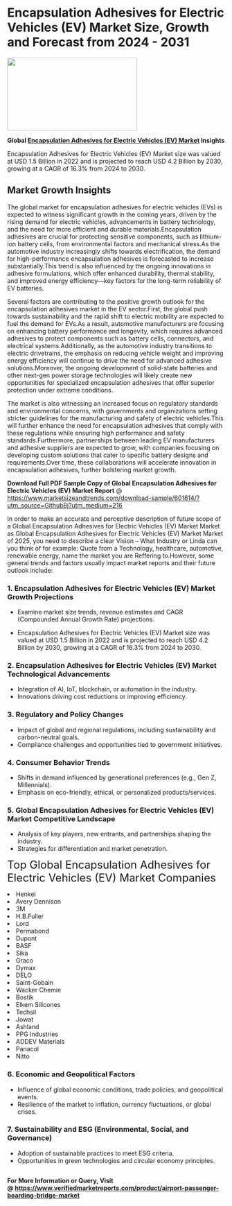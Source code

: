 <H1>Encapsulation Adhesives for Electric Vehicles (EV) Market Size, Growth and Forecast from 2024 - 2031</H1><img class="aligncenter size-medium wp-image-584254" src="https://thirdeyenews.in/wp-content/uploads/2024/09/Global-Market-Research-300x168.jpeg" alt="" width="300" height="168" /><p><strong>Global&nbsp;<a href="https://www.marketsizeandtrends.com/download-sample/601614/?utm_source=Github8j?utm_medium=216">Encapsulation Adhesives for Electric Vehicles (EV) Market</a> Insights</strong></p><p>Encapsulation Adhesives for Electric Vehicles (EV) Market size was valued at USD 1.5 Billion in 2022 and is projected to reach USD 4.2 Billion by 2030, growing at a CAGR of 16.3% from 2024 to 2030.</p><p><h2>Market Growth Insights</h2> <p>The global market for encapsulation adhesives for electric vehicles (EVs) is expected to witness significant growth in the coming years, driven by the rising demand for electric vehicles, advancements in battery technology, and the need for more efficient and durable materials.Encapsulation adhesives are crucial for protecting sensitive components, such as lithium-ion battery cells, from environmental factors and mechanical stress.As the automotive industry increasingly shifts towards electrification, the demand for high-performance encapsulation adhesives is forecasted to increase substantially.This trend is also influenced by the ongoing innovations in adhesive formulations, which offer enhanced durability, thermal stability, and improved energy efficiency—key factors for the long-term reliability of EV batteries.</p> <p>Several factors are contributing to the positive growth outlook for the encapsulation adhesives market in the EV sector.First, the global push towards sustainability and the rapid shift to electric mobility are expected to fuel the demand for EVs.As a result, automotive manufacturers are focusing on enhancing battery performance and longevity, which requires advanced adhesives to protect components such as battery cells, connectors, and electrical systems.Additionally, as the automotive industry transitions to electric drivetrains, the emphasis on reducing vehicle weight and improving energy efficiency will continue to drive the need for advanced adhesive solutions.Moreover, the ongoing development of solid-state batteries and other next-gen power storage technologies will likely create new opportunities for specialized encapsulation adhesives that offer superior protection under extreme conditions.</p> <p>The market is also witnessing an increased focus on regulatory standards and environmental concerns, with governments and organizations setting stricter guidelines for the manufacturing and safety of electric vehicles.This will further enhance the need for encapsulation adhesives that comply with these regulations while ensuring high performance and safety standards.Furthermore, partnerships between leading EV manufacturers and adhesive suppliers are expected to grow, with companies focusing on developing custom solutions that cater to specific battery designs and requirements.Over time, these collaborations will accelerate innovation in encapsulation adhesives, further bolstering market growth.</p> <p><span class=""><strong>Download Full PDF Sample Copy of Global Encapsulation Adhesives for Electric Vehicles (EV) Market Report</strong> @ <a href="https://www.marketsizeandtrends.com/download-sample/601614/?utm_source=Github8j?utm_medium=216" target="_blank">https://www.marketsizeandtrends.com/download-sample/601614/?utm_source=Github8j?utm_medium=216</a></span></p><p>In order to make an accurate and perceptive description of future scope of a Global&nbsp;Encapsulation Adhesives for Electric Vehicles (EV) Market Market as Global&nbsp;Encapsulation Adhesives for Electric Vehicles (EV) Market Market of 2025, you need to describe a clear Vision &ndash; What Industry or Linda can you think of for example: Quote from a Technology, healthcare, automotive, renewable energy, name the market you are Reffering to.However, some general trends and factors usually impact market reports and their future outlook include:</p><h3>1.&nbsp;<strong>Encapsulation Adhesives for Electric Vehicles (EV) Market Growth Projections</strong></h3><ul><li>Examine market size trends, revenue estimates and CAGR (Compounded Annual Growth Rate) projections.</li><li><p>Encapsulation Adhesives for Electric Vehicles (EV) Market size was valued at USD 1.5 Billion in 2022 and is projected to reach USD 4.2 Billion by 2030, growing at a CAGR of 16.3% from 2024 to 2030.</p></li></ul><h3>2.&nbsp;<strong>Encapsulation Adhesives for Electric Vehicles (EV) Market Technological Advancements</strong></h3><ul><li>Integration of AI, IoT, blockchain, or automation in the industry.</li><li>Innovations driving cost reductions or improving efficiency.</li></ul><h3>3.&nbsp;<strong>Regulatory and Policy Changes</strong></h3><ul><li>Impact of global and regional regulations, including sustainability and carbon-neutral goals.</li><li>Compliance challenges and opportunities tied to government initiatives.</li></ul><h3>4.&nbsp;<strong>Consumer Behavior Trends</strong></h3><ul><li>Shifts in demand influenced by generational preferences (e.g., Gen Z, Millennials).</li><li>Emphasis on eco-friendly, ethical, or personalized products/services.</li></ul><h3>5.&nbsp;<strong>Global Encapsulation Adhesives for Electric Vehicles (EV) Market Competitive Landscape</strong></h3><ul><li>Analysis of key players, new entrants, and partnerships shaping the industry.</li><li>Strategies for differentiation and market penetration.</li></ul><p data-pm-slice="1 1 []"><span style="color: inherit; font-family: inherit; font-size: 25px;">Top Global Encapsulation Adhesives for Electric Vehicles (EV) Market Companies</span></p><div class="" data-test-id=""><p><li>Henkel</li><li> Avery Dennison</li><li> 3M</li><li> H.B.Fuller</li><li> Lord</li><li> Permabond</li><li> Dupont</li><li> BASF</li><li> Sika</li><li> Graco</li><li> Dymax</li><li> DELO</li><li> Saint-Gobain</li><li> Wacker Chemie</li><li> Bostik</li><li> Elkem Silicones</li><li> Techsil</li><li> Jowat</li><li> Ashland</li><li> PPG Industries</li><li> ADDEV Materials</li><li> Panacol</li><li> Nitto</li></p></div><h3>6.&nbsp;<strong>Economic and Geopolitical Factors</strong></h3><ul><li>Influence of global economic conditions, trade policies, and geopolitical events.</li><li>Resilience of the market to inflation, currency fluctuations, or global crises.</li></ul><h3>7.&nbsp;<strong>Sustainability and ESG (Environmental, Social, and Governance)</strong></h3><ul><li>Adoption of sustainable practices to meet ESG criteria.</li><li>Opportunities in green technologies and circular economy principles.</li></ul><h2><strong style="font-size: 14px;">For More Information or Query, Visit @&nbsp;</strong><a style="background-color: #ffffff; font-size: 14px;" href="https://www.marketsizeandtrends.com/report/encapsulation-adhesives-for-electric-vehicles-ev-market/" target="_blank">https://www.verifiedmarketreports.com/product/airport-passenger-boarding-bridge-market</a></h2>